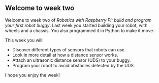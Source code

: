 [comment]: # (
Is this step open? Y/N
If so, short description of this step:
Related links:
Related files:
)

## Welcome to week two

Welcome to week two of *Robotics with Raspberry Pi: build and program your first robot buggy*. Last week you started building your robot, with wheels and a chassis. You also programmed it in Python to make it move.

This week you will:

+ Discover different types of sensors that robots can use.
+ Look in more detail at how a distance sensor works.
+ Attach an ultrasonic distance sensor (UDS) to your buggy.
+ Program your robot to avoid obstacles detected by the UDS.

I hope you enjoy the week!
